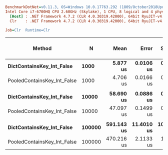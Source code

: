 ``` ini

BenchmarkDotNet=v0.11.3, OS=Windows 10.0.17763.292 (1809/October2018Update/Redstone5)
Intel Core i7-6700HQ CPU 2.60GHz (Skylake), 1 CPU, 8 logical and 4 physical cores
  [Host] : .NET Framework 4.7.2 (CLR 4.0.30319.42000), 64bit RyuJIT-v4.7.3324.0
  Clr    : .NET Framework 4.7.2 (CLR 4.0.30319.42000), 64bit RyuJIT-v4.7.3324.0

Job=Clr  Runtime=Clr  

```
|                      Method |      N |       Mean |      Error |     StdDev | Ratio | Gen 0/1k Op | Gen 1/1k Op | Gen 2/1k Op | Allocated Memory/Op |
|---------------------------- |------- |-----------:|-----------:|-----------:|------:|------------:|------------:|------------:|--------------------:|
|   **DictContainsKey_Int_False** |   **1000** |   **5.877 us** |  **0.0106 us** |  **0.0100 us** |  **1.00** |           **-** |           **-** |           **-** |                   **-** |
| PooledContainsKey_Int_False |   1000 |   4.706 us |  0.0166 us |  0.0156 us |  0.80 |           - |           - |           - |                   - |
|                             |        |            |            |            |       |             |             |             |                     |
|   **DictContainsKey_Int_False** |  **10000** |  **58.690 us** |  **0.0886 us** |  **0.0785 us** |  **1.00** |           **-** |           **-** |           **-** |                   **-** |
| PooledContainsKey_Int_False |  10000 |  47.097 us |  0.1499 us |  0.1402 us |  0.80 |           - |           - |           - |                   - |
|                             |        |            |            |            |       |             |             |             |                     |
|   **DictContainsKey_Int_False** | **100000** | **591.143 us** | **11.4010 us** | **10.1067 us** |  **1.00** |           **-** |           **-** |           **-** |                   **-** |
| PooledContainsKey_Int_False | 100000 | 470.216 us |  2.1133 us |  1.9768 us |  0.80 |           - |           - |           - |                   - |
